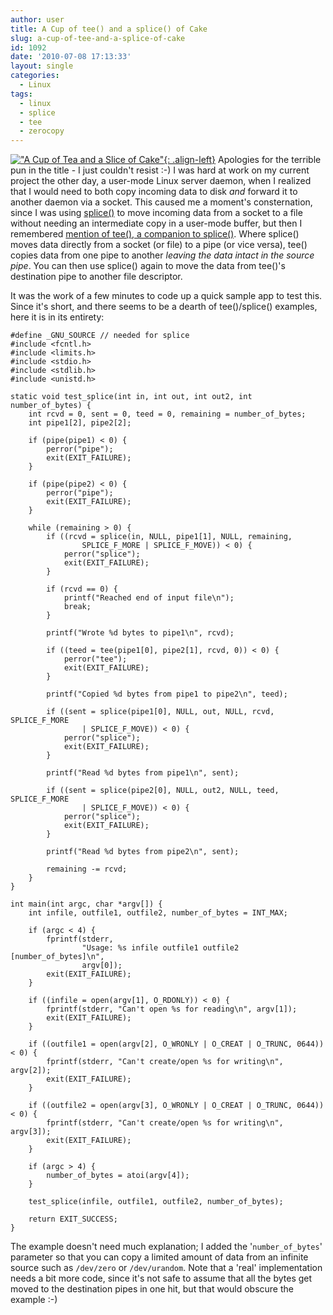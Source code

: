 ```yaml
---
author: user
title: A Cup of tee() and a splice() of Cake
slug: a-cup-of-tee-and-a-splice-of-cake
id: 1092
date: '2010-07-08 17:13:33'
layout: single
categories:
  - Linux
tags:
  - linux
  - splice
  - tee
  - zerocopy
---
```


[!["A Cup of Tea and a Slice of Cake"](http://blog.superpat.com/wp-content/uploads/2010/07/teacake.jpg "Credit to dajobe for the photo - click the image for the original"){: .align-left}](http://www.flickr.com/photos/dajobe/145598710/) Apologies for the terrible pun in the title - I just couldn't resist :-) I was hard at work on my current project the other day, a user-mode Linux server daemon, when I realized that I would need to both copy incoming data to disk _and_ forward it to another daemon via a socket. This caused me a moment's consternation, since I was using [splice()](http://blog.superpat.com/2010/06/01/zero-copy-in-linux-with-sendfile-and-splice/) to move incoming data from a socket to a file without needing an intermediate copy in a user-mode buffer, but then I remembered [mention of tee(), a companion to splice()](http://kerneltrap.org/node/6505). Where splice() moves data directly from a socket (or file) to a pipe (or vice versa), tee() copies data from one pipe to another _leaving the data intact in the source pipe_. You can then use splice() again to move the data from tee()'s destination pipe to another file descriptor.

It was the work of a few minutes to code up a quick sample app to test this. Since it's short, and there seems to be a dearth of tee()/splice() examples, here it is in its entirety:

```
#define _GNU_SOURCE // needed for splice
#include <fcntl.h>
#include <limits.h>
#include <stdio.h>
#include <stdlib.h>
#include <unistd.h>

static void test_splice(int in, int out, int out2, int number_of_bytes) {
    int rcvd = 0, sent = 0, teed = 0, remaining = number_of_bytes;
    int pipe1[2], pipe2[2];

    if (pipe(pipe1) < 0) {
        perror("pipe");
        exit(EXIT_FAILURE);
    }

    if (pipe(pipe2) < 0) {
        perror("pipe");
        exit(EXIT_FAILURE);
    }

    while (remaining > 0) {
        if ((rcvd = splice(in, NULL, pipe1[1], NULL, remaining,
                SPLICE_F_MORE | SPLICE_F_MOVE)) < 0) {
            perror("splice");
            exit(EXIT_FAILURE);
        }

        if (rcvd == 0) {
            printf("Reached end of input file\n");
            break;
        }

        printf("Wrote %d bytes to pipe1\n", rcvd);

        if ((teed = tee(pipe1[0], pipe2[1], rcvd, 0)) < 0) {
            perror("tee");
            exit(EXIT_FAILURE);
        }

        printf("Copied %d bytes from pipe1 to pipe2\n", teed);

        if ((sent = splice(pipe1[0], NULL, out, NULL, rcvd, SPLICE_F_MORE
                | SPLICE_F_MOVE)) < 0) {
            perror("splice");
            exit(EXIT_FAILURE);
        }

        printf("Read %d bytes from pipe1\n", sent);

        if ((sent = splice(pipe2[0], NULL, out2, NULL, teed, SPLICE_F_MORE
                | SPLICE_F_MOVE)) < 0) {
            perror("splice");
            exit(EXIT_FAILURE);
        }

        printf("Read %d bytes from pipe2\n", sent);

        remaining -= rcvd;
    }
}

int main(int argc, char *argv[]) {
    int infile, outfile1, outfile2, number_of_bytes = INT_MAX;

    if (argc < 4) {
        fprintf(stderr,
                "Usage: %s infile outfile1 outfile2 [number_of_bytes]\n",
                argv[0]);
        exit(EXIT_FAILURE);
    }

    if ((infile = open(argv[1], O_RDONLY)) < 0) {
        fprintf(stderr, "Can't open %s for reading\n", argv[1]);
        exit(EXIT_FAILURE);
    }

    if ((outfile1 = open(argv[2], O_WRONLY | O_CREAT | O_TRUNC, 0644)) < 0) {
        fprintf(stderr, "Can't create/open %s for writing\n", argv[2]);
        exit(EXIT_FAILURE);
    }

    if ((outfile2 = open(argv[3], O_WRONLY | O_CREAT | O_TRUNC, 0644)) < 0) {
        fprintf(stderr, "Can't create/open %s for writing\n", argv[3]);
        exit(EXIT_FAILURE);
    }

    if (argc > 4) {
        number_of_bytes = atoi(argv[4]);
    }

    test_splice(infile, outfile1, outfile2, number_of_bytes);

    return EXIT_SUCCESS;
}

```

The example doesn't need much explanation; I added the '`number_of_bytes`' parameter so that you can copy a limited amount of data from an infinite source such as `/dev/zero` or `/dev/urandom`. Note that a 'real' implementation needs a bit more code, since it's not safe to assume that all the bytes get moved to the destination pipes in one hit, but that would obscure the example :-)